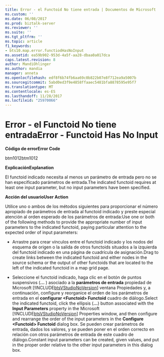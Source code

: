 ```yaml
---
title: Error - el Functoid No tiene entrada | Documentos de Microsoft
ms.custom: ''
ms.date: 06/08/2017
ms.prod: biztalk-server
ms.reviewer: ''
ms.suite: ''
ms.tgt_pltfrm: ''
ms.topic: article
f1_keywords:
- bts10.map.error.functiodHasNoInput
ms.assetid: ea59b902-953d-4a5f-aa28-dbaa0a017dca
caps.latest.revision: 8
author: MandiOhlinger
ms.author: mandia
manager: anneta
ms.openlocfilehash: edf8f6b74fb6aa69c0b822b07e8f712ea9a5007b
ms.sourcegitcommit: 5abd0ed3f9e4858ffaaec5481bfa8878595e95f7
ms.translationtype: MT
ms.contentlocale: es-ES
ms.lasthandoff: 11/28/2017
ms.locfileid: "25970066"
---
```

# <a name="error---functoid-has-no-input"></a><span data-ttu-id="b5042-102">Error - el Functoid No tiene entrada</span><span class="sxs-lookup"><span data-stu-id="b5042-102">Error - Functoid Has No Input</span></span>
<span data-ttu-id="b5042-103">**Código de error**</span><span class="sxs-lookup"><span data-stu-id="b5042-103">**Error Code**</span></span>  
  
 <span data-ttu-id="b5042-104">btm1012</span><span class="sxs-lookup"><span data-stu-id="b5042-104">btm1012</span></span>  
  
 <span data-ttu-id="b5042-105">**Explicación**</span><span class="sxs-lookup"><span data-stu-id="b5042-105">**Explanation**</span></span>  
  
 <span data-ttu-id="b5042-106">El functoid indicado necesita al menos un parámetro de entrada pero no se han especificado parámetros de entrada.</span><span class="sxs-lookup"><span data-stu-id="b5042-106">The indicated functoid requires at least one input parameter, but no input parameters have been specified.</span></span>  
  
 <span data-ttu-id="b5042-107">**Acción del usuario**</span><span class="sxs-lookup"><span data-stu-id="b5042-107">**User Action**</span></span>  
  
 <span data-ttu-id="b5042-108">Utilice uno o ambos de los métodos siguientes para proporcionar el número apropiado de parámetros de entrada al functoid indicado y preste especial atención al orden esperado de los parámetros de entrada:</span><span class="sxs-lookup"><span data-stu-id="b5042-108">Use one or both of the following methods to provide the appropriate number of input parameters to the indicated functoid, paying particular attention to the expected order of input parameters:</span></span>  
  
-   <span data-ttu-id="b5042-109">Arrastre para crear vínculos entre el functoid indicado y los nodos del esquema de origen o la salida de otros functoids situados a la izquierda del functoid indicado en una página de cuadrícula de asignación.</span><span class="sxs-lookup"><span data-stu-id="b5042-109">Drag to create links between the indicated functoid and either nodes in the source schema or the output of other functoids that are located to the left of the indicated functoid in a map grid page.</span></span>  
  
-   <span data-ttu-id="b5042-110">Seleccione el functoid indicado, haga clic en el botón de puntos suspensivos (**...** ) asociado a la **parámetros de entrada** propiedad de Microsoft [!INCLUDE[btsVStudioNoVersion](../includes/btsvstudionoversion-md.md)] ventana Propiedades y, a continuación, configure y reorganice el orden de los parámetros de entrada en el **configurar \<Functoid\> Functoid** cuadro de diálogo.</span><span class="sxs-lookup"><span data-stu-id="b5042-110">Select the indicated functoid, click the ellipsis (**...**) button associated with the **Input Parameters** property in the Microsoft [!INCLUDE[btsVStudioNoVersion](../includes/btsvstudionoversion-md.md)] Properties window, and then configure and rearrange the order of the input parameters in the **Configure \<Functoid\> Functoid** dialog box.</span></span> <span data-ttu-id="b5042-111">Se pueden crear parámetros de entrada, dados los valores, y se pueden poner en el orden correcto en relación con otros parámetros de entrada de este cuadro de diálogo.</span><span class="sxs-lookup"><span data-stu-id="b5042-111">Constant input parameters can be created, given values, and put in the proper order relative to the other input parameters in this dialog box.</span></span>